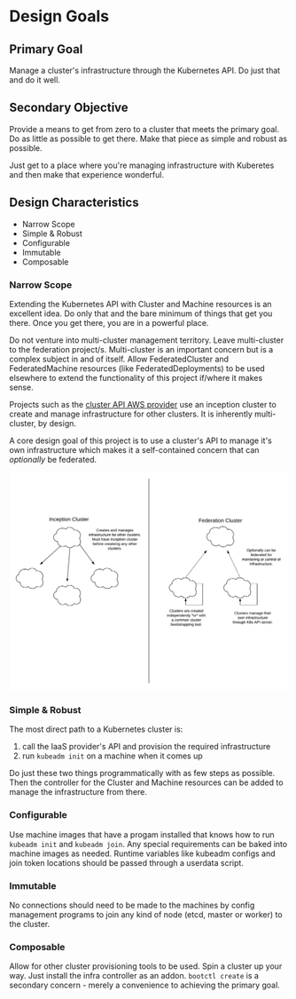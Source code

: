 # Design Goals

## Primary Goal

Manage a cluster's infrastructure through the Kubernetes API.  Do just that and do it well.

## Secondary Objective

Provide a means to get from zero to a cluster that meets the primary goal.  Do as little as possible to get there.  Make that piece as simple and robust as possible.

Just get to a place where you're managing infrastructure with Kuberetes and then make that experience wonderful.

## Design Characteristics

* Narrow Scope
* Simple & Robust
* Configurable
* Immutable
* Composable

### Narrow Scope

Extending the Kubernetes API with Cluster and Machine resources is an excellent idea.  Do only that and the bare minimum of things that get you there.  Once you get there, you are in a powerful place.

Do not venture into multi-cluster management territory.  Leave multi-cluster to the federation project/s.  Multi-cluster is an important concern but is a complex subject in and of itself.  Allow FederatedCluster and FederatedMachine resources (like FederatedDeployments) to be used elsewhere to extend the functionality of this project if/where it makes sense.

Projects such as the [cluster API AWS provider](https://github.com/kubernetes-sigs/cluster-api-provider-aws) use an inception cluster to create and manage infrastructure for other clusters.  It is inherently multi-cluster, by design.

A core design goal of this project is to use a cluster's API to manage it's own infrastructure which makes it a self-contained concern that can _optionally_ be federated.

![multi-cluster](multi-cluster.png)

### Simple & Robust

The most direct path to a Kubernetes cluster is:

1. call the IaaS provider's API and provision the required infrastructure
2. run `kubeadm init` on a machine when it comes up

Do just these two things programmatically with as few steps as possible.  Then the controller for the Cluster and Machine resources can be added to manage the infrastructure from there.

### Configurable

Use machine images that have a progam installed that knows how to run `kubeadm init` and `kubeadm join`.  Any special requirements can be baked into machine images as needed.  Runtime variables like kubeadm configs and join token locations should be passed through a userdata script.

### Immutable

No connections should need to be made to the machines by config management programs to join any kind of node (etcd, master or worker) to the cluster.

### Composable

Allow for other cluster provisioning tools to be used.  Spin a cluster up your way.  Just install the infra controller as an addon.  `bootctl create` is a secondary concern - merely a convenience to achieving the primary goal.


